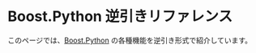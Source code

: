 # Boost.Python 逆引きリファレンス

このページでは、[Boost.Python](https://github.com/boostorg/python) の各種機能を逆引き形式で紹介しています。

